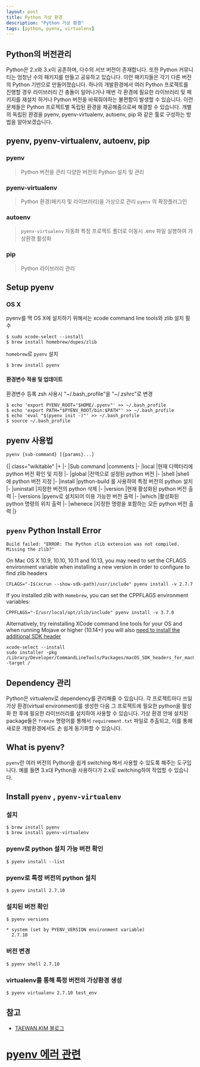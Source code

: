 ```yaml
---
layout: post
title: Python 가상 환경
description: "Python 가상 환경"
tags: [python, pyenv, virtualenv]
---
```


## Python의 버전관리

Python은 2.x와 3.x이 공존하며, 다수의 서브 버전이 존재합니다. 또한 Python 커뮤니티는 엄청난 수의 패키지를 만들고 공유하고 있습니다. 이런 패키지들은 각기 다른 버전의 Python 기반으로 만들어졌습니다. 하나의 개발환경에서 여러 Python 프로젝트를 진행할 경우 라이브러리 간 충돌이 일어나거나 매번 각 환경에 필요한 라이브러리 및 패키지를 재설치 하거나 Python 버전을 바꿔줘야하는 불편함이 발생할 수 있습니다.
이런 문제들은 Python 프로젝트별 독립된 환경을 제공해줌으로써 해결할 수 있습니다.
개별의 독립된 환경을 pyenv, pyenv-virtualenv, autoenv, pip 와 같은 툴로 구성하는 방법을 알아보겠습니다.

## pyenv, pyenv-virtualenv, autoenv, pip
### pyenv
> Python 버전을 관리
> 다양한 버전의 Python 설치 및 관리
### pyenv-virtualenv
> Python 환경(패키지 및 라이브러리)을 가상으로 관리
> `pyenv` 의 확장플러그인 
### autoenv
> `pyenv-virtualenv` 자동화
> 특정 프로젝트 폴더로 이동시 .env 파일 실행하여 가상환경 활성화
### pip
> Python 라이브러리 관리

## Setup pyenv
### OS X
pyenv를 맥 OS X에 설치하기 위해서는 xcode command line tools와 zlib 설치 필수
```
$ sudo xcode-select --install
$ brew install homebrew/dupes/zlib
```
`homebrew`로 `pyenv` 설치
```
$ brew install pyenv
```
#### 환경변수 적용 및 업데이트
환경변수 등록
zsh 사용시 "~/.bash_profile"을 "~/.zshrc"로 변경
```
$ echo 'export PYENV_ROOT="$HOME/.pyenv"' >> ~/.bash_profile
$ echo 'export PATH="$PYENV_ROOT/bin:$PATH"' >> ~/.bash_profile
$ echo 'eval "$(pyenv init -)"' >> ~/.bash_profile
$ source ~/.bash_profile
```

## pyenv 사용법
```
pyenv {sub-command} [{params}...]
```
{| class="wikitable"
|+
|-
|Sub command
|comments
|-
|local
|현재 디렉터리에 python 버전 확인 및 지정
|-
|global
|전역으로 설정된 python 버전
|-
|shell
|shell에 python 버전 지정
|-
|install
|python-build 를 사용하여 특정 버전의 python 설치 
|-
|uninstall
|지정한 버전의 python 삭제 
|-
|version
|현재 활성화된 python 버전 출력
|-
|versions
|pyenv로 설치되어 이용 가능한 버전 출력
|-
|which
|활성화된 python 명령의 위치 출력 
|-
|whenece
|지정한 명령을 포함하는 모든 python 버전 출력 
|}

## `pyenv` Python Install Error

```
Build failed: "ERROR: The Python zlib extension was not compiled. Missing the zlib?"
```

On Mac OS X 10.9, 10.10, 10.11 and 10.13, you may need to set the CFLAGS environment variable when installing a new version in order to configure to find zlib headers

```
CFLAGS="-I$(xcrun --show-sdk-path)/usr/include" pyenv install -v 2.7.7
```

If you installed zlib with `Homebrew`, you can set the CPPFLAGS environment variables:
```
CPPFLAGS="-I/usr/local/opt/zlib/include" pyenv install -v 3.7.0
```

Alternatively, try reinstalling XCode command line tools for your OS and when running Mojave or higher (10.14+) you will also [need to install the additional SDK header](https://developer.apple.com/documentation/xcode_release_notes/xcode_10_release_notes#3035624)
```
xcode-select --install
sudo installer -pkg /Library/Developer/CommandLineTools/Packages/macOS_SDK_headers_for_macOS_10.14.pkg -target /

```

## Dependency 관리

Python은 virtualenv로 dependency를 관리해줄 수 있습니다. 각 프로젝트마다 쓰일 가상 환경(virtual environment)를 생성한 다음 그 프로젝트에 필요한 python을 활성화 한 후에 필요한 라이브러리를 설치하여 사용할 수 있습니다.
가상 환경 안에 설치된 package들은 `freeze` 명령어를 통해서 `requirement.txt` 파일로 추출되고, 이를 통해 새로운 개발환경에서도 손 쉽게 동기화할 수 있습니다.

## What is pyenv?

`pyenv`란 여러 버전의 Python을 쉽게 switching 해서 사용할 수 있도록 해주는 도구입니다. 예를 들면 3.x대 Python을 사용하다가 2.x로 switching하여 작업할 수 있습니다.

## Install `pyenv` , `pyenv-virtualenv`
### 설치
```
$ brew install pyenv
$ brew install pyenv-virtualenv
```



### pyenv로 python 설치 가능 버전 확인
```
$ pyenv install --list
```
### pyenv로 특정 버전의 python 설치
```
$ pyenv install 2.7.10
```
### 설치된 버전 확인
```
$ pyenv versions

* system (set by PYENV_VERSION environment variable)
  2.7.10
```
### 버전 변경
```
$ pyenv shell 2.7.10
```

### virtualenv를 통해 특정 버전의 가상환경 생성
```
$ pyenv virtualenv 2.7.10 test_env
```

## 참고
* [TAEWAN.KIM 블로그](http://taewan.kim/post/python_virtual_env/)
# [pyenv 에러 관련](https://github.com/pyenv/pyenv/wiki/Common-build-problems#build-failed-error-the-python-zlib-extension-was-not-compiled-missing-the-zlib)